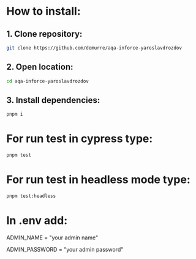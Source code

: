 # How to install:

## 1. Clone repository:

```bash
git clone https://github.com/demurre/aqa-inforce-yaroslavdrozdov
```

## 2. Open location:

```bash
cd aqa-inforce-yaroslavdrozdov
```

## 3. Install dependencies:

```bash
pnpm i
```

# For run test in cypress type:

```bash
pnpm test
```

# For run test in headless mode type:

```bash
pnpm test:headless
```

# In .env add:

ADMIN_NAME = "your admin name"

ADMIN_PASSWORD = "your admin password"
